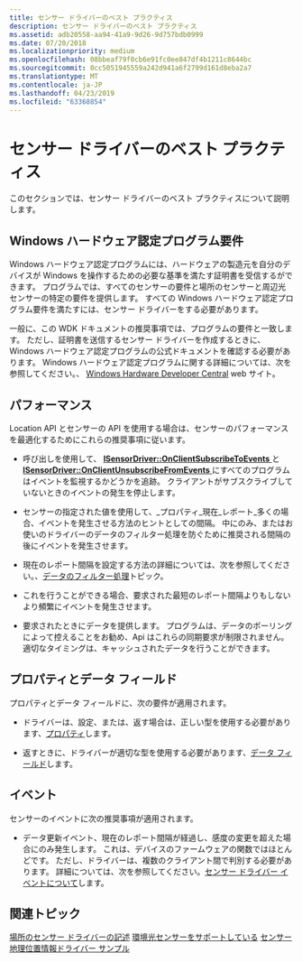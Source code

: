 ```yaml
---
title: センサー ドライバーのベスト プラクティス
description: センサー ドライバーのベスト プラクティス
ms.assetid: adb20558-aa94-41a9-9d26-9d757bdb0999
ms.date: 07/20/2018
ms.localizationpriority: medium
ms.openlocfilehash: 08bbeaf79f0cb6e91fc0ee847df4b1211c8644bc
ms.sourcegitcommit: 0cc5051945559a242d941a6f2799d161d8eba2a7
ms.translationtype: MT
ms.contentlocale: ja-JP
ms.lasthandoff: 04/23/2019
ms.locfileid: "63368854"
---
```

# <a name="sensor-driver-best-practices"></a>センサー ドライバーのベスト プラクティス


このセクションでは、センサー ドライバーのベスト プラクティスについて説明します。

## <a name="windows-hardware-certification-program-requirements"></a>Windows ハードウェア認定プログラム要件

Windows ハードウェア認定プログラムには、ハードウェアの製造元を自分のデバイスが Windows を操作するための必要な基準を満たす証明書を受信するができます。 プログラムでは、すべてのセンサーの要件と場所のセンサーと周辺光センサーの特定の要件を提供します。 すべての Windows ハードウェア認定プログラム要件を満たすには、センサー ドライバーをする必要があります。

一般に、この WDK ドキュメントの推奨事項では、プログラムの要件と一致します。 ただし、証明書を送信するセンサー ドライバーを作成するときに、Windows ハードウェア認定プログラムの公式ドキュメントを確認する必要があります。 Windows ハードウェア認定プログラムに関する詳細については、次を参照してください。、 [Windows Hardware Developer Central](https://docs.microsoft.com/previous-versions/windows/hardware/hck/jj124227(v=vs.85)) web サイト。

## <a name="performance"></a>パフォーマンス

Location API とセンサーの API を使用する場合は、センサーのパフォーマンスを最適化するためにこれらの推奨事項に従います。

-   呼び出しを使用して、 [ **ISensorDriver::OnClientSubscribeToEvents** ](https://docs.microsoft.com/windows-hardware/drivers/ddi/content/sensorsclassextension/nf-sensorsclassextension-isensordriver-onclientsubscribetoevents)と[ **ISensorDriver::OnClientUnsubscribeFromEvents** ](https://docs.microsoft.com/windows-hardware/drivers/ddi/content/sensorsclassextension/nf-sensorsclassextension-isensordriver-onclientunsubscribefromevents)にすべてのプログラムはイベントを監視するかどうかを追跡。 クライアントがサブスクライブしていないときのイベントの発生を停止します。

-   センサーの指定された値を使用して、\_プロパティ\_現在\_レポート\_多くの場合、イベントを発生させる方法のヒントとしての間隔。 中にのみ、またはお使いのドライバーのデータのフィルター処理を防ぐために推奨される間隔の後にイベントを発生させます。

-   現在のレポート間隔を設定する方法の詳細については、次を参照してください。、[データのフィルター処理](filtering-data.md)トピック。

-   これを行うことができる場合、要求された最短のレポート間隔よりもしないより頻繁にイベントを発生させます。

-   要求されたときにデータを提供します。 プログラムは、データのポーリングによって控えることをお勧め、Api はこれらの同期要求が制限されません。 適切なタイミングは、キャッシュされたデータを行うことができます。

## <a name="properties-and-data-fields"></a>プロパティとデータ フィールド

プロパティとデータ フィールドに、次の要件が適用されます。

-   ドライバーは、設定、または、返す場合は、正しい型を使用する必要があります、[プロパティ](sensor-properties.md)します。

-   返すときに、ドライバーが適切な型を使用する必要があります、[データ フィールド](sensor-categories--types--and-data-fields.md)します。

## <a name="events"></a>イベント

センサーのイベントに次の推奨事項が適用されます。

-   データ更新イベント、現在のレポート間隔が経過し、感度の変更を超えた場合にのみ発生します。 これは、デバイスのファームウェアの関数ではほとんどです。 ただし、ドライバーは、複数のクライアント間で判別する必要があります。 詳細については、次を参照してください。[センサー ドライバー イベントについて](about-sensor-driver-events.md)します。

## <a name="related-topics"></a>関連トピック
[場所のセンサー ドライバーの記述](https://docs.microsoft.com/windows-hardware/drivers/gnss/writing-a-location-sensor-driver)
[環境光センサーをサポートしている](supporting-ambient-light-sensors.md)
[センサー地理位置情報ドライバー サンプル](https://docs.microsoft.com/windows-hardware/drivers/gnss/sensors-geolocation-driver-sample)



